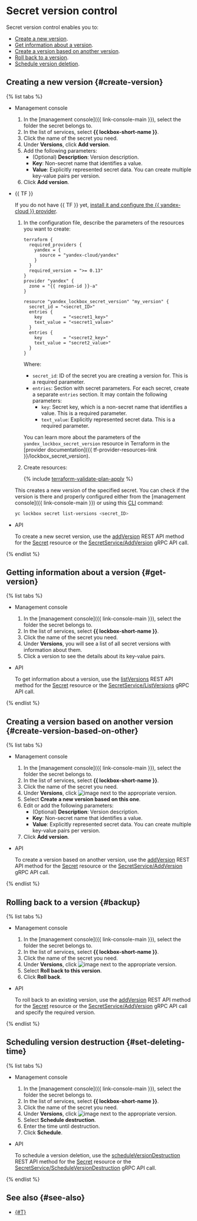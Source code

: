 # Secret version control

Secret version control enables you to:

* [Create a new version](#create-version).
* [Get information about a version](#get-version).
* [Create a version based on another version](#create-version-based-on-other).
* [Roll back to a version](#backup).
* [Schedule version deletion](#set-deleting-time).

## Creating a new version {#create-version}

{% list tabs %}

- Management console

   1. In the [management console]({{ link-console-main }}), select the folder the secret belongs to.
   1. In the list of services, select **{{ lockbox-short-name }}**.
   1. Click the name of the secret you need.
   1. Under **Versions**, click **Add version**.
   1. Add the following parameters:
      * (Optional) **Description**: Version description.
      * **Key**: Non-secret name that identifies a value.
      * **Value**: Explicitly represented secret data.
         You can create multiple key-value pairs per version.
   1. Click **Add version**.

- {{ TF }}

   If you do not have {{ TF }} yet, [install it and configure the {{ yandex-cloud }} provider](../../tutorials/infrastructure-management/terraform-quickstart.md#install-terraform).

   1. In the configuration file, describe the parameters of the resources you want to create:

      
      ```
      terraform {
        required_providers {
          yandex = {
            source = "yandex-cloud/yandex"
          }
        }
        required_version = ">= 0.13"
      }
      provider "yandex" {
        zone = "{{ region-id }}-a"
      }

      resource "yandex_lockbox_secret_version" "my_version" {
        secret_id = "<secret_ID>"
        entries {
          key        = "<secret1_key>"
          text_value = "<secret1_value>"
        }
        entries {
          key        = "<secret2_key>"
          text_value = "secret2_value>"
        }
      }
      ```



      Where:

      * `secret_id`: ID of the secret you are creating a version for. This is a required parameter.
      * `entries`: Section with secret parameters. For each secret, create a separate `entries` section. It may contain the following parameters:
         * `key`: Secret key, which is a non-secret name that identifies a value. This is a required parameter.
         * `text_value`: Explicitly represented secret data. This is a required parameter.

      You can learn more about the parameters of the `yandex_lockbox_secret_version` resource in Terraform in the [provider documentation]({{ tf-provider-resources-link }}/lockbox_secret_version).

   1. Create resources:

      {% include [terraform-validate-plan-apply](../../_tutorials/terraform-validate-plan-apply.md) %}

   This creates a new version of the specified secret. You can check if the version is there and properly configured either from the [management console]({{ link-console-main }}) or using this [CLI](../../cli/quickstart.md) command:

   ```bash
   yc lockbox secret list-versions <secret_ID>
   ```

- API

   To create a new secret version, use the [addVersion](../api-ref/Secret/addVersion.md) REST API method for the [Secret](../api-ref/Secret/index.md) resource or the [SecretService/AddVersion](../api-ref/grpc/secret_service.md#AddVersion) gRPC API call.

{% endlist %}

## Getting information about a version {#get-version}

{% list tabs %}

- Management console

   1. In the [management console]({{ link-console-main }}), select the folder the secret belongs to.
   1. In the list of services, select **{{ lockbox-short-name }}**.
   1. Click the name of the secret you need.
   1. Under **Versions**, you will see a list of all secret versions with information about them.
   1. Click a version to see the details about its key-value pairs.

- API

   To get information about a version, use the [listVersions](../api-ref/Secret/listVersions.md) REST API method for the [Secret](../api-ref/Secret/index.md) resource or the [SecretService/ListVersions](../api-ref/grpc/secret_service.md#ListVersions) gRPC API call.

{% endlist %}

## Creating a version based on another version {#create-version-based-on-other}

{% list tabs %}

- Management console

   1. In the [management console]({{ link-console-main }}), select the folder the secret belongs to.
   1. In the list of services, select **{{ lockbox-short-name }}**.
   1. Click the name of the secret you need.
   1. Under **Versions**, click ![image](../../_assets/horizontal-ellipsis.svg) next to the appropriate version.
   1. Select **Create a new version based on this one**.
   1. Edit or add the following parameters:
      * (Optional) **Description**: Version description.
      * **Key**: Non-secret name that identifies a value.
      * **Value**: Explicitly represented secret data.
         You can create multiple key-value pairs per version.
   1. Click **Add version**.

- API

   To create a version based on another version, use the [addVersion](../api-ref/Secret/addVersion.md) REST API method for the [Secret](../api-ref/Secret/index.md) resource or the [SecretService/AddVersion](../api-ref/grpc/secret_service.md#AddVersion) gRPC API call.

{% endlist %}

## Rolling back to a version {#backup}

{% list tabs %}

- Management console

   1. In the [management console]({{ link-console-main }}), select the folder the secret belongs to.
   1. In the list of services, select **{{ lockbox-short-name }}**.
   1. Click the name of the secret you need.
   1. Under **Versions**, click ![image](../../_assets/horizontal-ellipsis.svg) next to the appropriate version.
   1. Select **Roll back to this version**.
   1. Click **Roll back**.

- API

   To roll back to an existing version, use the [addVersion](../api-ref/Secret/addVersion.md) REST API method for the [Secret](../api-ref/Secret/index.md) resource or the [SecretService/AddVersion](../api-ref/grpc/secret_service.md#AddVersion) gRPC API call and specify the required version.

{% endlist %}

## Scheduling version destruction {#set-deleting-time}

{% list tabs %}

- Management console

   1. In the [management console]({{ link-console-main }}), select the folder the secret belongs to.
   1. In the list of services, select **{{ lockbox-short-name }}**.
   1. Click the name of the secret you need.
   1. Under **Versions**, click ![image](../../_assets/horizontal-ellipsis.svg) next to the appropriate version.
   1. Select **Schedule destruction**.
   1. Enter the time until destruction.
   1. Click **Schedule**.

- API

   To schedule a version deletion, use the [scheduleVersionDestruction](../api-ref/Secret/addVersion.md) REST API method for the [Secret](../api-ref/Secret/index.md) resource or the [SecretService/ScheduleVersionDestruction](../api-ref/grpc/secret_service.md#ScheduleVersionDestruction) gRPC API call.

{% endlist %}

## See also {#see-also}

* [{#T}](../concepts/secret.md)
